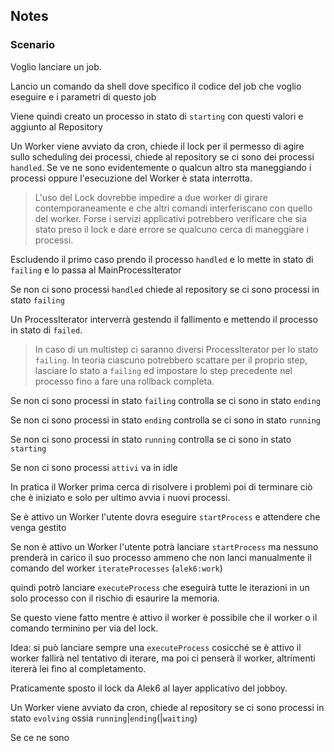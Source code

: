 ## Notes

### Scenario
Voglio lanciare un job.

Lancio un comando da shell dove specifico il codice del job che voglio eseguire
e i parametri di questo job

Viene quindi creato un processo in stato di `starting` con questi valori e aggiunto al Repository


Un Worker viene avviato da cron,
chiede il lock per il permesso di agire sullo scheduling dei processi,
chiede al repository se ci sono dei processi `handled`.
Se ve ne sono evidentemente o qualcun altro sta maneggiando i processi
oppure l'esecuzione del Worker è stata interrotta.

> L'uso del Lock dovrebbe impedire a due worker di girare contemporaneamente
e che altri comandi interferiscano con quello del worker. Forse i servizi applicativi potrebbero
verificare che sia stato preso il lock e dare errore se qualcuno cerca di maneggiare i processi.

Escludendo il primo caso prendo il processo `handled` e lo mette in stato di `failing`
e lo passa al MainProcessIterator

Se non ci sono processi `handled` chiede al repository se ci sono processi in stato `failing`

Un ProcessIterator interverrà gestendo il fallimento e mettendo il processo in stato di `failed`.

> In caso di un multistep ci saranno diversi ProcessIterator per lo stato `failing`. In teoria ciascuno potrebbero
scattare per il proprio step, lasciare lo stato a `failing` ed impostare lo step precedente nel processo
fino a fare una rollback completa.

Se non ci sono processi in stato `failing` controlla se ci sono in stato `ending`

Se non ci sono processi in stato `ending` controlla se ci sono in stato `running`

Se non ci sono processi in stato `running` controlla se ci sono in stato `starting`

Se non ci sono processi `attivi` va in idle


In pratica il Worker prima cerca di risolvere i problemi poi di terminare ciò che è iniziato e solo per ultimo
avvia i nuovi processi.


Se è attivo un Worker l'utente dovra eseguire `startProcess` e attendere che venga gestito

Se non è attivo un Worker l'utente potrà lanciare `startProcess` ma nessuno prenderà in carico il suo processo
ammeno che non lanci manualmente il comando del worker `iterateProcesses` (`alek6:work`)

quindi potrò lanciare `executeProcess` che eseguirà tutte le iterazioni in un solo processo con il rischio di esaurire
la memoria.

Se questo viene fatto mentre è attivo il worker è possibile che il worker o il comando terminino per via del lock.

Idea: si può lanciare sempre una `executeProcess` cosicché se è attivo il worker fallirà nel tentativo di iterare, ma poi
ci penserà il worker, altrimenti itererà lei fino al completamento.

Praticamente sposto il lock da Alek6 al layer applicativo del jobboy.









 











Un Worker viene avviato da cron, chiede al repository se ci sono processi in stato `evolving`
ossia `running`|`ending`(|`waiting`)

Se ce ne sono 
 


 